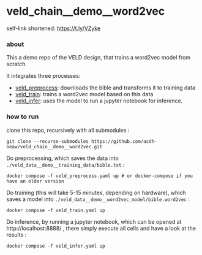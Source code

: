 # veld_chain__demo__word2vec

self-link shortened: https://t.ly/VZyke

### about

This a demo repo of the VELD design, that trains a word2vec model from scratch.

It integrates three processes: 
- [veld_preprocess](./veld_preprocess.yaml): downloads the bible and transforms it to training data
- [veld_train](./veld_train.yaml): trains a word2vec model based on this data
- [veld_infer](./veld_infer.yaml): uses the model to run a jupyter notebook for inference.

### how to run

clone this repo, recursively with all submodules :
```
git clone --recurse-submodules https://github.com/acdh-oeaw/veld_chain__demo__word2vec.git
```

Do preprocessing, which saves the data into `./veld_data__demo__training_data/bible.txt` :
```
docker compose -f veld_preprocess.yaml up # or docker-compose if you have an older version
```

Do training (this will take 5-15 minutes, depending on hardware), which saves a model into
`./veld_data__demo__word2vec_model/bible.word2vec` :
```
docker compose -f veld_train.yaml up
```

Do inference, by running a jupyter notebook, which can be opened at http://localhost:8888/ , there
simply execute all cells and have a look at the results :
```
docker compose -f veld_infer.yaml up
```

